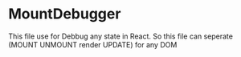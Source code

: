 # MountDebugger
This file use for Debbug any state in React.
So this file can seperate
(MOUNT UNMOUNT render UPDATE) for any DOM
